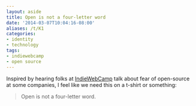 ```yaml
---
layout: aside
title: Open is not a four-letter word
date: '2014-03-07T10:04:16-08:00'
aliases: /t/K1
categories:
- identity
- technology
tags:
- indiewebcamp
- open source
---
```

Inspired by hearing folks at [IndieWebCamp](https://indieweb.org/) talk about fear of open-source at some companies,
I feel like we need this on a t-shirt or something:

> Open is not a four-letter word.
